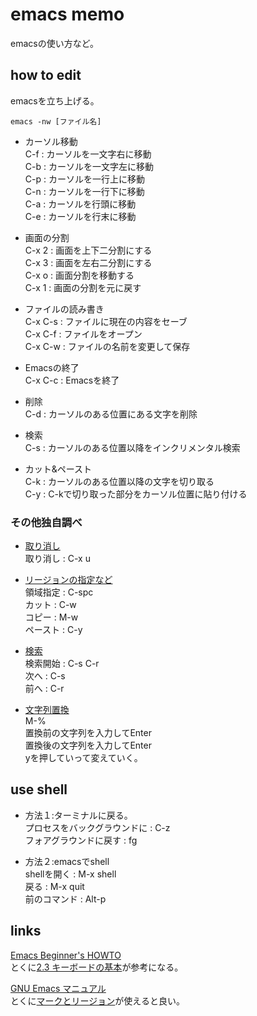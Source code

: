 # emacs memo
emacsの使い方など。  

## how to edit
emacsを立ち上げる。
```
emacs -nw [ファイル名]
```

- カーソル移動  
C-f : カーソルを一文字右に移動  
C-b : カーソルを一文字左に移動  
C-p : カーソルを一行上に移動  
C-n : カーソルを一行下に移動  
C-a : カーソルを行頭に移動  
C-e : カーソルを行末に移動  

- 画面の分割  
C-x 2 : 画面を上下二分割にする  
C-x 3 : 画面を左右二分割にする  
C-x o : 画面分割を移動する  
C-x 1 : 画面の分割を元に戻す  

- ファイルの読み書き  
C-x C-s : ファイルに現在の内容をセーブ  
C-x C-f : ファイルをオープン  
C-x C-w : ファイルの名前を変更して保存  

- Emacsの終了  
C-x C-c : Emacsを終了  

- 削除  
C-d : カーソルのある位置にある文字を削除  

- 検索  
C-s : カーソルのある位置以降をインクリメンタル検索  

- カット&ペースト  
C-k : カーソルのある位置以降の文字を切り取る  
C-y : C-kで切り取った部分をカーソル位置に貼り付ける   

### その他独自調べ  
- [取り消し](https://cns-guide.sfc.keio.ac.jp/2004/6/2/5.html)  
取り消し : C-x u  

- [リージョンの指定など](http://www.rsch.tuis.ac.jp/~ohmi/literacy/emacs/emacs-copypaste.html)  
領域指定 : C-spc  
カット : C-w  
コピー : M-w  
ペースト : C-y  

- [検索](https://cns-guide.sfc.keio.ac.jp/2004/6/1/11.html)  
検索開始 : C-s C-r  
次へ : C-s  
前へ : C-r  

- [文字列置換](https://vinelinux.org/docs/vine6/emacs-guide/emacs-search.html)  
M-%  
置換前の文字列を入力してEnter  
置換後の文字列を入力してEnter  
yを押していって変えていく。  

## use shell  
- 方法１:ターミナルに戻る。  
プロセスをバックグラウンドに : C-z  
フォアグラウンドに戻す : fg  

- 方法２:emacsでshell  
shellを開く : M-x shell  
戻る : M-x quit  
前のコマンド : Alt-p  

## links
[Emacs Beginner's HOWTO](http://archive.linux.or.jp/JF/JFdocs/Emacs-Beginner-HOWTO.html)  
とくに[2.3 キーボードの基本](http://archive.linux.or.jp/JF/JFdocs/Emacs-Beginner-HOWTO-2.html#ss2.3)が参考になる。  

[GNU Emacs マニュアル](http://flex.phys.tohoku.ac.jp/texi/emacs-jp/emacs-jp_toc.html)  
とくに[マークとリージョン](http://flex.phys.tohoku.ac.jp/texi/emacs-jp/emacs-jp_27.html#SEC42)が使えると良い。  
